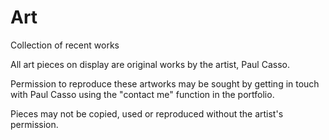 # Art
Collection of recent works

All art pieces on display are original works by the artist, Paul Casso.

Permission to reproduce these artworks may be sought by getting in touch with Paul Casso using the "contact me" function in the portfolio.

Pieces may not be copied, used or reproduced without the artist's permission.

